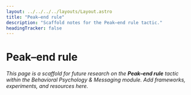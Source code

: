 ```yaml
---
layout: ../../../../layouts/Layout.astro
title: "Peak–end rule"
description: "Scaffold notes for the Peak–end rule tactic."
headingTracker: false
---
```

# Peak–end rule

_This page is a scaffold for future research on the **Peak–end rule** tactic within the Behavioral Psychology & Messaging module. Add frameworks, experiments, and resources here._
